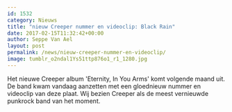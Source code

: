 ```yaml
---
id: 1532
category: Nieuws
title: "nieuw Creeper nummer en videoclip: Black Rain"
date: 2017-02-15T11:32:42+00:00
author: Seppe Van Ael
layout: post
permalink: /news/nieuw-creeper-nummer-en-videoclip/
image: tumblr_o2ndal1Ys51ttp876o1_r1_1280.jpg
---
```

Het nieuwe Creeper album 'Eternity, In You Arms' komt volgende maand uit. De band kwam vandaag aanzetten met een gloednieuw nummer en videoclip van deze plaat. Wij bezien Creeper als de meest vernieuwde punkrock band van het moment.
